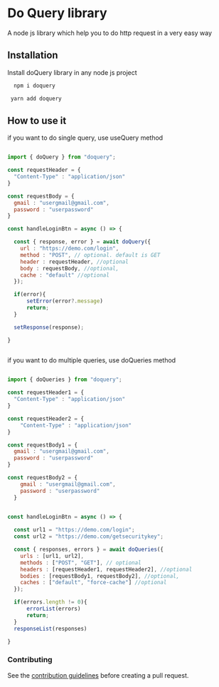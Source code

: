 
# Do Query library

A node js library which help you to do http request in a very easy way






## Installation

Install doQuery library in any node js project

```bash
  npm i doquery 
```
```bash
 yarn add doquery
```



## How to use it

if you want to do single query, use useQuery method
```javascript

import { doQuery } from "doquery";

const requestHeader = {
  "Content-Type" : "application/json"
}

const requestBody = {
  gmail : "usergmail@gmail.com",
  password : "userpassword"
}

const handleLoginBtn = async () => {

  const { response, error } = await doQuery({
    url : "https://demo.com/login",
    method : "POST", // optional. default is GET
    header : requestHeader, //optional
    body : requestBody, //optional,
    cache : "default" //optional 
  });

  if(error){
      setError(error?.message)
      return;
  }

  setResponse(response);

}
  
```

if you want to do multiple queries, use doQueries method

```javascript

import { doQueries } from "doquery";

const requestHeader1 = {
  "Content-Type" : "application/json"
}

const requestHeader2 = {
    "Content-Type" : "application/json"
}

const requestBody1 = {
  gmail : "usergmail@gmail.com",
  password : "userpassword"
}

const requestBody2 = {
    gmail : "usergmail@gmail.com",
    password : "userpassword"
  }
  

const handleLoginBtn = async () => {

  const url1 = "https://demo.com/login";
  const url2 = "https://demo.com/getsecuritykey";

  const { responses, errors } = await doQueries({
    urls : [url1, url2],
    methods : ["POST", "GET"], // optional
    headers : [requestHeader1, requestHeader2], //optional
    bodies : [requestBody1, requestBody2], //optional,
    caches : ["default", "force-cache"] //optional 
  });

  if(errors.length != 0){
      errorList(errors)
      return;
  }
  responseList(responses)

}

```

### Contributing

See the [contribution guidelines](https://github.com/guptasomnath/doQuery/blob/main/CONTRIBUTING.md) before creating a pull request.


